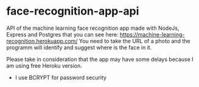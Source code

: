 # face-recognition-app-api
API of the machine learning face recognition app made with NodeJs, Express and Postgres that you can see here: https://machine-learning-recognition.herokuapp.com/
You need to take the URL of a photo and the programm will identify and suggest where is the face in it.

Please take in consideration that the app may have some delays because I am using free Heroku version.

- I use BCRYPT for password security
